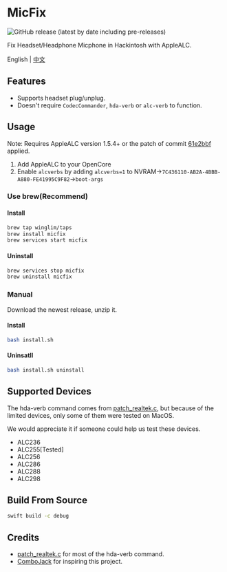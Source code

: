 # MicFix

![GitHub release (latest by date including pre-releases)](https://img.shields.io/github/v/release/WingLim/MicFix?include_prereleases)

Fix Headset/Headphone Micphone in Hackintosh with AppleALC.

English | [中文](https://github.com/WingLim/MicFix/blob/main/README_CN.md)

## Features

- Supports headset plug/unplug.
- Doesn't require `CodecCommander`, `hda-verb` or `alc-verb` to function.

## Usage

Note: Requires AppleALC version 1.5.4+ or the patch of commit [61e2bbf](https://github.com/acidanthera/AppleALC/commit/61e2bbfe74bf1c12ebf770ed4a9776a04a7758f2) applied.

1. Add AppleALC to your OpenCore
2. Enable `alcverbs` by adding `alcverbs=1` to NVRAM->`7C436110-AB2A-4BBB-A880-FE41995C9F82`->`boot-args`

### Use brew(Recommend)

#### Install

```bash
brew tap winglim/taps
brew install micfix
brew services start micfix
```

#### Uninstall

```bash
brew services stop micfix
brew uninstall micfix
```

### Manual

Download the newest release, unzip it.

#### Install

```bash
bash install.sh
```

#### Uninsatll

```bash
bash install.sh uninstall
```

## Supported Devices

The hda-verb command comes from [patch_realtek.c](https://github.com/torvalds/linux/blob/master/sound/pci/hda/patch_realtek.c), but because of the limited devices, only some of them were tested on MacOS.

We would appreciate it if someone could help us test these devices.

- ALC236
- ALC255[Tested]
- ALC256
- ALC286
- ALC288
- ALC298

## Build From Source

```bash
swift build -c debug
```

## Credits

- [patch_realtek.c](https://github.com/torvalds/linux/blob/master/sound/pci/hda/patch_realtek.c) for most of the hda-verb command.
- [ComboJack](https://github.com/hackintosh-stuff/ComboJack) for inspiring this project.
